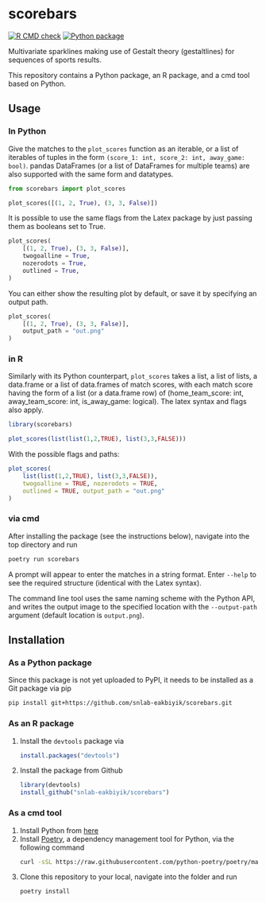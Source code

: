 # scorebars

<!-- badges: start -->
[![R CMD check](https://github.com/snlab-eakbiyik/scorebars/workflows/R%20CMD%20check/badge.svg)](https://github.com/snlab-eakbiyik/scorebars/actions)
[![Python package](https://github.com/snlab-eakbiyik/scorebars/workflows/Python%20package/badge.svg)](https://github.com/snlab-eakbiyik/scorebars/actions)
<!-- To include when the repo becomes public.
[![Codecov test coverage](https://codecov.io/gh/snlab-eakbiyik/scorebars/branch/master/graph/badge.svg)](https://codecov.io/gh/snlab-eakbiyik/scorebars?branch=master)
-->
<!-- badges: end -->

Multivariate sparklines making use of Gestalt theory (gestaltlines) for sequences of sports results.

This repository contains a Python package, an R package, and a cmd tool based on Python.

## Usage

### In Python

Give the matches to the ```plot_scores``` function as an iterable, or a list of iterables of tuples in the form ```(score_1: int, score_2: int, away_game: bool)```. pandas DataFrames (or a list of DataFrames for multiple teams) are also supported with the same form and datatypes.
```python
from scorebars import plot_scores

plot_scores([(1, 2, True), (3, 3, False)])
```
It is possible to use the same flags from the Latex package by just passing them as booleans set to True.
```python
plot_scores(
    [(1, 2, True), (3, 3, False)], 
    twogoalline = True,
    nozerodots = True,
    outlined = True,
)
```
You can either show the resulting plot by default, or save it by specifying an output path.
```python
plot_scores(
    [(1, 2, True), (3, 3, False)], 
    output_path = "out.png"
)
```

### in R

Similarly with its Python counterpart, ```plot_scores``` takes a list, a list of lists, a data.frame or a list of data.frames of match scores, with each match score having the form of a list (or a data.frame row) of (home_team_score: int, away_team_score: int, is_away_game: logical). The latex syntax and flags also apply.
```R
library(scorebars)

plot_scores(list(list(1,2,TRUE), list(3,3,FALSE)))
```
With the possible flags and paths:
```R
plot_scores(
    list(list(1,2,TRUE), list(3,3,FALSE)), 
    twogoalline = TRUE, nozerodots = TRUE,
    outlined = TRUE, output_path = "out.png"
)
```

### via cmd 

After installing the package (see the instructions below), navigate into the top directory and run
```bash
poetry run scorebars
```
A prompt will appear to enter the matches in a string format. Enter `--help` to see the required structure (identical with the Latex syntax).

The command line tool uses the same naming scheme with the Python API, and writes the output image to the specified location with the `--output-path` argument (default location is `output.png`).

## Installation

### As a Python package

Since this package is not yet uploaded to PyPI, it needs to be installed as a Git package via pip 
```bash
pip install git+https://github.com/snlab-eakbiyik/scorebars.git 
```

### As an R package

1. Install the `devtools` package via
    ```R
    install.packages("devtools")
    ```
2. Install the package from Github
    ```R
    library(devtools)
    install_github("snlab-eakbiyik/scorebars")
    ```

### As a cmd tool

1. Install Python from [here](https://www.python.org/downloads/)
2. Install [Poetry](https://python-poetry.org/), a dependency management tool for Python, via the following command
    ```bash
    curl -sSL https://raw.githubusercontent.com/python-poetry/poetry/master/get-poetry.py | python
    ```
3. Clone this repository to your local, navigate into the folder and run
    ```bash
    poetry install
    ```